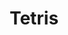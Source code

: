 ---
layout: project
title: Tetris
image: /images/projects/tetris.png
description: Recreation of Tetris. Left- and right-arrow keys allow the player to move, down-arrow for slow drop and up-arrow for immediate drop. 'Q' and 'W' keys control rotation, and 'D' allows the player to Hold a piece. 'P' will pause the game.
scripts:
  - Tetris/arena.js
  - Tetris/player.js
  - Tetris/tetris.js
  - Tetris/main.js
---